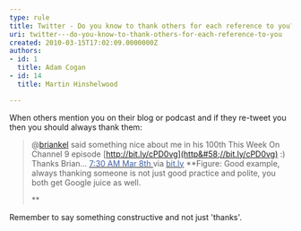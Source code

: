 ```yaml
---
type: rule
title: Twitter - Do you know to thank others for each reference to you?
uri: twitter---do-you-know-to-thank-others-for-each-reference-to-you
created: 2010-03-15T17:02:09.0000000Z
authors:
- id: 1
  title: Adam Cogan
- id: 14
  title: Martin Hinshelwood

---
```



When others mention you on their blog or podcast and if they re-tweet you then you should always thank them:


> @[briankel](http&#58;//twitter.com/briankel) said something nice about me in his 100th This Week On Channel 9 episode [http://bit.ly/cPD0vg](http&#58;//bit.ly/cPD0vg) :) Thanks Brian... [<font color="#4060a0">7&#58;30 AM Mar 8th </font>](http&#58;//twitter.com/MrHinsh/status/10160987074)via [<font color="#4060a0">bit.ly</font>](http&#58;//bitly.com/)
> **Figure: Good example, always thanking someone is not just good practice and polite, you both get Google juice as well.
> 
> **


Remember to say something constructive and not just 'thanks'.
<br>​ 
